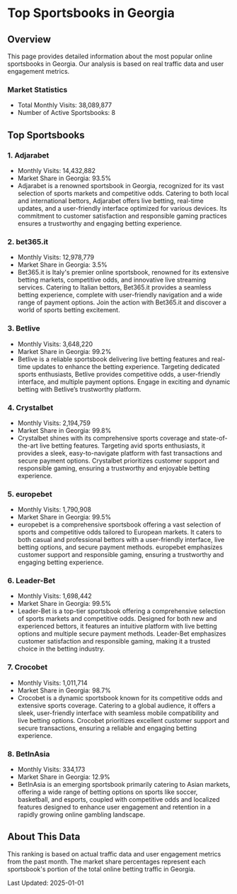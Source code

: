 # Top Sportsbooks in Georgia

## Overview
This page provides detailed information about the most popular online sportsbooks in Georgia. 
Our analysis is based on real traffic data and user engagement metrics.

### Market Statistics
- Total Monthly Visits: 38,089,877
- Number of Active Sportsbooks: 8

## Top Sportsbooks

### 1. Adjarabet
- Monthly Visits: 14,432,882
- Market Share in Georgia: 93.5%
-  Adjarabet is a renowned sportsbook in Georgia, recognized for its vast selection of sports markets and competitive odds. Catering to both local and international bettors, Adjarabet offers live betting, real-time updates, and a user-friendly interface optimized for various devices. Its commitment to customer satisfaction and responsible gaming practices ensures a trustworthy and engaging betting experience.

### 2. bet365.it
- Monthly Visits: 12,978,779
- Market Share in Georgia: 3.5%
-  Bet365.it is Italy's premier online sportsbook, renowned for its extensive betting markets, competitive odds, and innovative live streaming services. Catering to Italian bettors, Bet365.it provides a seamless betting experience, complete with user-friendly navigation and a wide range of payment options. Join the action with Bet365.it and discover a world of sports betting excitement.

### 3. Betlive
- Monthly Visits: 3,648,220
- Market Share in Georgia: 99.2%
-  Betlive is a reliable sportsbook delivering live betting features and real-time updates to enhance the betting experience. Targeting dedicated sports enthusiasts, Betlive provides competitive odds, a user-friendly interface, and multiple payment options. Engage in exciting and dynamic betting with Betlive’s trustworthy platform.

### 4. Crystalbet
- Monthly Visits: 2,194,759
- Market Share in Georgia: 99.8%
-  Crystalbet shines with its comprehensive sports coverage and state-of-the-art live betting features. Targeting avid sports enthusiasts, it provides a sleek, easy-to-navigate platform with fast transactions and secure payment options. Crystalbet prioritizes customer support and responsible gaming, ensuring a trustworthy and enjoyable betting experience.

### 5. europebet
- Monthly Visits: 1,790,908
- Market Share in Georgia: 99.5%
-  europebet is a comprehensive sportsbook offering a vast selection of sports and competitive odds tailored to European markets. It caters to both casual and professional bettors with a user-friendly interface, live betting options, and secure payment methods. europebet emphasizes customer support and responsible gaming, ensuring a trustworthy and engaging betting experience.

### 6. Leader-Bet
- Monthly Visits: 1,698,442
- Market Share in Georgia: 99.5%
-  Leader-Bet is a top-tier sportsbook offering a comprehensive selection of sports markets and competitive odds. Designed for both new and experienced bettors, it features an intuitive platform with live betting options and multiple secure payment methods. Leader-Bet emphasizes customer satisfaction and responsible gaming, making it a trusted choice in the betting industry.

### 7. Crocobet
- Monthly Visits: 1,011,714
- Market Share in Georgia: 98.7%
-  Crocobet is a dynamic sportsbook known for its competitive odds and extensive sports coverage. Catering to a global audience, it offers a sleek, user-friendly interface with seamless mobile compatibility and live betting options. Crocobet prioritizes excellent customer support and secure transactions, ensuring a reliable and engaging betting experience.

### 8. BetInAsia
- Monthly Visits: 334,173
- Market Share in Georgia: 12.9%
- BetInAsia is an emerging sportsbook primarily catering to Asian markets, offering a wide range of betting options on sports like soccer, basketball, and esports, coupled with competitive odds and localized features designed to enhance user engagement and retention in a rapidly growing online gambling landscape.


## About This Data
This ranking is based on actual traffic data and user engagement metrics from the past month. 
The market share percentages represent each sportsbook's portion of the total online betting traffic in Georgia.

Last Updated: 2025-01-01
